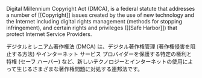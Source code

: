 Digital Millennium Copyright Act (DMCA), is a federal statute that addresses a number of [[Copyright]] issues created by the use of new technology and the Internet including digital rights management (methods for stopping infringement), and certain rights and privileges ([[Safe Harbor]]) that protect Internet Service Providers. 

デジタルミレニアム著作権法 (DMCA) は、デジタル著作権管理 (著作権侵害を阻止する方法) やインターネット サービス プロバイダーを保護する特定の権利と特権 (セーフ ハーバー) など、新しいテクノロジーとインターネットの使用によって生じるさまざまな著作権問題に対処する連邦法です。



